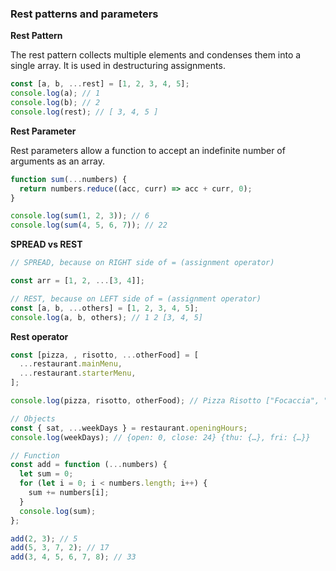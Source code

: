 ### Rest patterns and parameters

**Rest Pattern**

The rest pattern collects multiple elements and condenses them into a single array. It is used in destructuring assignments.

```js
const [a, b, ...rest] = [1, 2, 3, 4, 5];
console.log(a); // 1
console.log(b); // 2
console.log(rest); // [ 3, 4, 5 ]
```

**Rest Parameter**

Rest parameters allow a function to accept an indefinite number of arguments as an array.

```js
function sum(...numbers) {
  return numbers.reduce((acc, curr) => acc + curr, 0);
}

console.log(sum(1, 2, 3)); // 6
console.log(sum(4, 5, 6, 7)); // 22
```

**SPREAD vs REST**

```js
// SPREAD, because on RIGHT side of = (assignment operator)

const arr = [1, 2, ...[3, 4]];

// REST, because on LEFT side of = (assignment operator)
const [a, b, ...others] = [1, 2, 3, 4, 5];
console.log(a, b, others); // 1 2 [3, 4, 5]
```

**Rest operator**

```js
const [pizza, , risotto, ...otherFood] = [
  ...restaurant.mainMenu,
  ...restaurant.starterMenu,
];

console.log(pizza, risotto, otherFood); // Pizza Risotto ["Focaccia", "Bruschetta", "Garlic Bread", "Caprese Salad"]

// Objects
const { sat, ...weekDays } = restaurant.openingHours;
console.log(weekDays); // {open: 0, close: 24} {thu: {…}, fri: {…}}

// Function
const add = function (...numbers) {
  let sum = 0;
  for (let i = 0; i < numbers.length; i++) {
    sum += numbers[i];
  }
  console.log(sum);
};

add(2, 3); // 5
add(5, 3, 7, 2); // 17
add(3, 4, 5, 6, 7, 8); // 33
```
